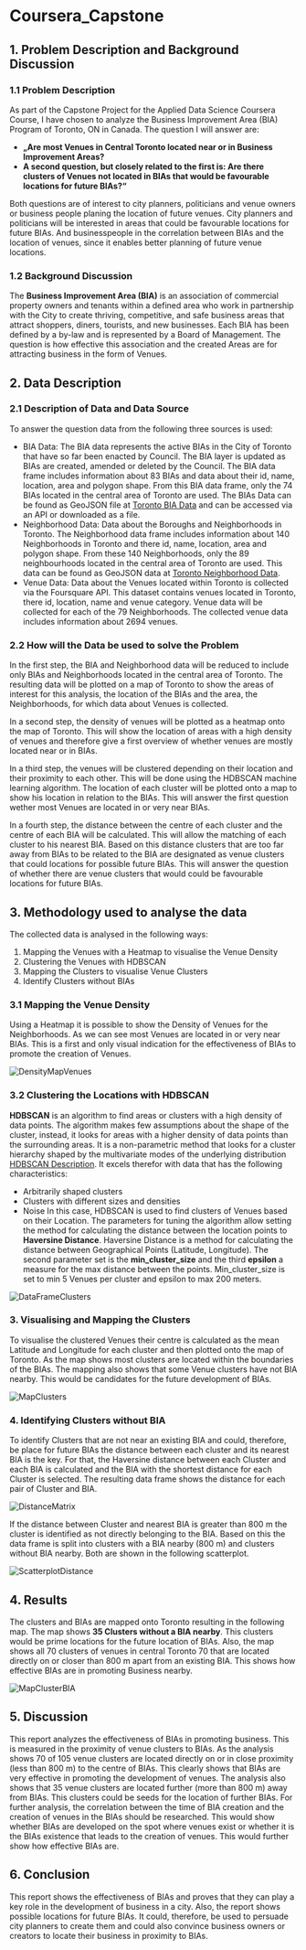 # Coursera_Capstone

## 1. Problem Description and Background Discussion
### 1.1 Problem Description
As part of the Capstone Project for the Applied Data Science Coursera Course, I have chosen to analyze the Business Improvement Area (BIA) Program of Toronto, ON in Canada. The question I will answer are: 
- **„Are most Venues in Central Toronto located near or in Business Improvement Areas?** 
- **A second question, but closely related to the first is: Are there clusters of Venues not located in BIAs that would be favourable locations for future BIAs?“** 

Both questions are of interest to city planners, politicians and venue owners or business people planing the location of future venues. City planners and politicians will be interested in areas that could be favourable locations for future BIAs. And businesspeople in the correlation between BIAs and the location of venues, since it enables better planning of future venue locations.

### 1.2 Background Discussion
The **Business Improvement Area (BIA)** is an association of commercial property owners and tenants within a defined area who work in partnership with the City to create thriving, competitive, and safe business areas that attract shoppers, diners, tourists, and new businesses. Each BIA has been defined by a by-law and is represented by a Board of Management. The question is how effective this association and the created Areas are for attracting business in the form of Venues. 

## 2. Data Description 
### 2.1 Description of Data and Data Source
To answer the question data from the following three sources is used:
- BIA Data: The BIA data represents the active BIAs in the City of Toronto that have so far been enacted by Council. The BIA layer is updated as BIAs are created, amended or deleted by the Council. The BIA data frame includes information about 83 BIAs and data about their id, name, location, area and polygon shape. From this BIA data frame, only the 74 BIAs located in the central area of Toronto are used. The BIAs Data can be found as GeoJSON file at [Toronto BIA Data](https://open.toronto.ca/dataset/business-improvement-areas/) and can be accessed via an API or downloaded as a file.
- Neighborhood Data: Data about the Boroughs and Neighborhoods in Toronto. The Neighborhood data frame includes information about 140 Neighborhoods in Toronto and there id, name, location, area and polygon shape. From these 140 Neighborhoods, only the 89 neighbourhoods located in the central area of Toronto are used. This data can be found as GeoJSON data at [Toronto Neighborhood Data](https://open.toronto.ca/dataset/neighbourhoods/).
- Venue Data: Data about the Venues located within Toronto is collected via the Foursquare API. This dataset contains venues located in Toronto, there id, location, name and venue category. Venue data will be collected for each of the 79 Neighborhoods. The collected venue data includes information about 2694 venues. 

### 2.2 How will the Data be used to solve the Problem
In the first step, the BIA and Neighborhood data will be reduced to include only BIAs and Neighborhoods located in the central area of Toronto. The resulting data will be plotted on a map of Toronto to show the areas of interest for this analysis, the location of the BIAs and the area, the Neighborhoods, for which data about Venues is collected. 

In a second step, the density of venues will be plotted as a heatmap onto the map of Toronto. This will show the location of areas with a high density of venues and therefore give a first overview of whether venues are mostly located near or in BIAs.

In a third step, the venues will be clustered depending on their location and their proximity to each other. This will be done using the HDBSCAN machine learning algorithm. The location of each cluster will be plotted onto a map to show his location in relation to the BIAs. This will answer the first question wether most Venues are located in or very near BIAs.

In a fourth step, the distance between the centre of each cluster and the centre of each BIA will be calculated. This will allow the matching of each cluster to his nearest BIA. Based on this distance clusters that are too far away from BIAs to be related to the BIA are designated as venue clusters that could locations for possible future BIAs. This will answer the question of whether there are venue clusters that would could be favourable locations for future BIAs.

## 3. Methodology used to analyse the data
The collected data is analysed in the following ways:
1. Mapping the Venues with a Heatmap to visualise the Venue Density
2. Clustering the Venues with HDBSCAN
3. Mapping the Clusters to visualise Venue Clusters
4. Identify Clusters without BIAs

### 3.1 Mapping the Venue Density
Using a Heatmap it is possible to show the Density of Venues for the Neighborhoods. As we can see most Venues are located in or very near BIAs. This is a first and only visual indication for the effectiveness of BIAs to promote the creation of Venues.

![DensityMapVenues](Data/Density_map_venues.png)

### 3.2 Clustering the Locations with HDBSCAN
**HDBSCAN** is an algorithm to find areas or clusters with a high density of data points. The algorithm makes few assumptions about the shape of the cluster, instead, it looks for areas with a higher density of data points than the surrounding areas. It is a non-parametric method that looks for a cluster hierarchy shaped by the multivariate modes of the underlying distribution [HDBSCAN Description](https://towardsdatascience.com/understanding-hdbscan-and-density-based-clustering-121dbee1320e). It excels therefor with data that has the following characteristics:
- Arbitrarily shaped clusters
- Clusters with different sizes and densities
- Noise
In this case, HDBSCAN is used to find clusters of Venues based on their Location. The parameters for tuning the algorithm allow setting the method for calculating the distance between the location points to **Haversine Distance**. Haversine Distance is a method for calculating the distance between Geographical Points (Latitude, Longitude). The second parameter set is the **min_cluster_size** and the third **epsilon** a measure for the max distance between the points. Min_cluster_size is set to min 5 Venues per cluster and epsilon to max 200 meters. 

![DataFrameClusters](Data/Venues_clustered_based_on_location.png)

### 3. Visualising and Mapping the Clusters
To visualise the clustered Venues their centre is calculated as the mean Latitude and Longitude for each cluster and then plotted onto the map of Toronto. As the map shows most clusters are located within the boundaries of the BIAs. The mapping also shows that some Venue clusters have not BIA nearby. This would be candidates for the future development of BIAs. 

![MapClusters](Data/Venues_BIAs_clustered.png)

### 4. Identifying Clusters without BIA
To identify Clusters that are not near an existing BIA and could, therefore, be place for future BIAs the distance between each cluster and its nearest BIA is the key. For that, the Haversine distance between each Cluster and each BIA is calculated and the BIA with the shortest distance for each Cluster is selected. The resulting data frame shows the distance for each pair of Cluster and BIA.

![DistanceMatrix](Data/Distance_matrix_Cluster_BIAs.png)

If the distance between Cluster and nearest BIA is greater than 800 m the cluster is identified as not directly belonging to the BIA. Based on this the data frame is split into clusters with a BIA nearby (800 m) and clusters without BIA nearby. Both are shown in the following scatterplot.

![ScatterplotDistance](Data/Relation_Custer_BIA.png)

## 4. Results
The clusters and BIAs are mapped onto Toronto resulting in the following map. The map shows **35 Clusters without a BIA nearby**. This clusters would be prime locations for the future location of BIAs. Also, the map shows all 70 clusters of venues in central Toronto 70 that are located directly on or closer than 800 m apart from an existing BIA. This shows how effective BIAs are in promoting Business nearby.

![MapClusterBIA](Data/Clusters_with_and_without_BIAs.png)

## 5. Discussion
This report analyzes the effectiveness of BIAs in promoting business. This is measured in the proximity of venue clusters to BIAs. As the analysis shows 70 of 105 venue clusters are located directly on or in close proximity (less than 800 m) to the centre of BIAs. This clearly shows that BIAs are very effective in promoting the development of venues.
The analysis also shows that 35 venue clusters are located further (more than 800 m) away from BIAs. This clusters could be seeds for the location of further BIAs. 
For further analysis, the correlation between the time of BIA creation and the creation of venues in the BIAs should be researched. This would show whether BIAs are developed on the spot where venues exist or whether it is the BIAs existence that leads to the creation of venues. This would further show how effective BIAs are.

## 6. Conclusion
This report shows the effectiveness of BIAs and proves that they can play a key role in the development of business in a city. Also, the report shows possible locations for future BIAs. It could, therefore, be used to persuade city planners to create them and could also convince business owners or creators to locate their business in proximity to BIAs. 